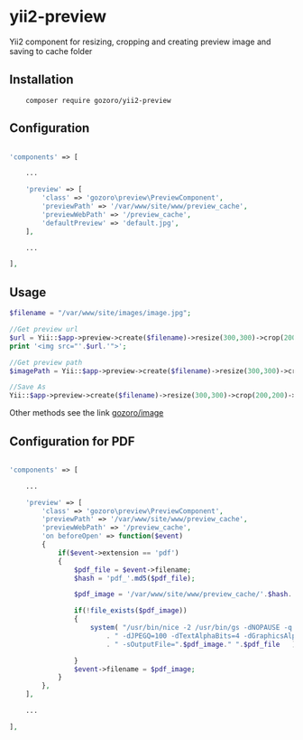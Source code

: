 # yii2-preview
Yii2 component for resizing, cropping and creating preview image and saving to cache folder

Installation
------------
```code
	composer require gozoro/yii2-preview
```




Configuration
-----
```php

'components' => [

	...

	'preview' => [
		'class' => 'gozoro\preview\PreviewComponent',
		'previewPath' => '/var/www/site/www/preview_cache',
		'previewWebPath' => '/preview_cache',
		'defaultPreview' => 'default.jpg',
	],

	...

],

```


Usage
-----
```php
$filename = "/var/www/site/images/image.jpg";

//Get preview url
$url = Yii::$app->preview->create($filename)->resize(300,300)->crop(200,200)->cache()->url;
print '<img src="'.$url.'">';

//Get preview path
$imagePath = Yii::$app->preview->create($filename)->resize(300,300)->crop(200,200)->cache()->filename;

//Save As
Yii::$app->preview->create($filename)->resize(300,300)->crop(200,200)->saveAs('/var/www/site/images/image2.jpg');

```
Other methods see the link [gozoro/image](https://github.com/gozoro/image)


Configuration for PDF
-----
```php

'components' => [

	...

	'preview' => [
		'class' => 'gozoro\preview\PreviewComponent',
		'previewPath' => '/var/www/site/www/preview_cache',
		'previewWebPath' => '/preview_cache',
		'on beforeOpen' => function($event)
		{
			if($event->extension == 'pdf')
			{
				$pdf_file = $event->filename;
				$hash = 'pdf_'.md5($pdf_file);

				$pdf_image = '/var/www/site/www/preview_cache/'.$hash.'.jpg';

				if(!file_exists($pdf_image))
				{
					system( "/usr/bin/nice -2 /usr/bin/gs -dNOPAUSE -q -dBATCH -dSAFER -sDEVICE=jpeg "
						. " -dJPEGQ=100 -dTextAlphaBits=4 -dGraphicsAlphaBits=4 -r150 -dFirstPage=1 -dLastPage=1 "
						. " -sOutputFile=".$pdf_image." ".$pdf_file   );

				}
				$event->filename = $pdf_image;
			}
		},
	],

	...

],

```